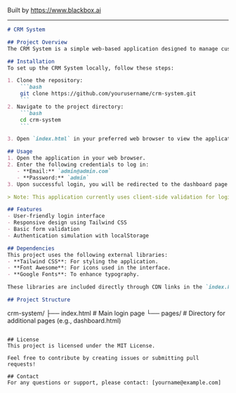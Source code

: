 
Built by https://www.blackbox.ai

---

```markdown
# CRM System

## Project Overview
The CRM System is a simple web-based application designed to manage customer relationships. It features a user-friendly login interface that allows users to sign in using their email and password. This project serves as a foundation for more extensive customer relationship management functionalities.

## Installation
To set up the CRM System locally, follow these steps:

1. Clone the repository:
    ```bash
    git clone https://github.com/yourusername/crm-system.git
    ```
2. Navigate to the project directory:
    ```bash
    cd crm-system
    ```

3. Open `index.html` in your preferred web browser to view the application.

## Usage
1. Open the application in your web browser.
2. Enter the following credentials to log in:
   - **Email:** `admin@admin.com`
   - **Password:** `admin`
3. Upon successful login, you will be redirected to the dashboard page (which is located in `pages/dashboard.html`).

> Note: This application currently uses client-side validation for login, and the credentials mentioned above are hardcoded for demonstration purposes only.

## Features
- User-friendly login interface
- Responsive design using Tailwind CSS
- Basic form validation
- Authentication simulation with localStorage

## Dependencies
This project uses the following external libraries:
- **Tailwind CSS**: For styling the application.
- **Font Awesome**: For icons used in the interface.
- **Google Fonts**: To enhance typography.

These libraries are included directly through CDN links in the `index.html` file.

## Project Structure
```
crm-system/
├── index.html               # Main login page
└── pages/                   # Directory for additional pages (e.g., dashboard.html)
```

## License
This project is licensed under the MIT License. 

Feel free to contribute by creating issues or submitting pull requests!

## Contact
For any questions or support, please contact: [yourname@example.com]
```